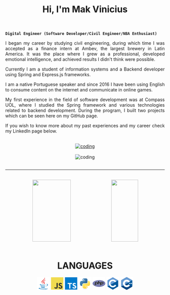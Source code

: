 <h1 align="center">Hi, I'm Mak Vinicius</h1>

<br>

**`Digital Engineer (Software Developer/Civil Engineer/NBA Enthusiast)`**

<p align="justify">
    I began my career by studying civil engineering, during which time I was accepted as a finance intern at Ambev, the largest brewery in Latin America. It was the place where I grew as a professional, developed emotional intelligence, and achieved results I didn't think were possible.
</p>
<p align="justify">
    Currently I am a student of information systems and a Backend developer using Spring and 
    Express.js frameworks.
</p>
<p align="justify">
    I am a native Portuguese speaker and since 2016 I have been using English to consume 
    content on the internet and communicate in online games.
</p>
<p align="justify">
    My first experience in the field of software development was at Compass UOL, where I studied the Spring framework and various technologies related to backend development. During the program, I built two projects which can be seen here on my GitHub page.
</p>
<p align="justify">
    If you wish to know more about my past experiences and my career check my LinkedIn page below.
</p>

<br>

<div align="center">
    <a href="https://www.linkedin.com/in/makvinicius"><img width="15%" alt="coding" src="https://img.shields.io/badge/LinkedIn-0077B5?style=for-the-badge&logo=linkedin&logoColor=white" /></a>
</div>

<br>

<div align="center">
    <img width="30%" height="30%" alt="coding" src="https://media1.giphy.com/media/v1.Y2lkPTc5MGI3NjExN3NobmlzNWc0bjNwM3E0MDZzOGoxM2t5b2k3NHo5cWN1OTV5aW03ZSZlcD12MV9pbnRlcm5hbF9naWZfYnlfaWQmY3Q9Zw/u2pmTWUi0MXjyrMaVj/giphy.gif" />
</div>

<br />
<hr>
<br />

<div align="center">  
  <img width="49%" height="195px" src="https://github-readme-stats.vercel.app/api?username=MakVinicius&show_icons=true&include_all_commits=true&count_private=true&layout=compact&theme=transparent" /> 
  <img width="41%" height="195px" src="https://github-readme-stats.vercel.app/api/top-langs/?username=MakVinicius&layout=compact&theme=transparent" />
</div>

<br>

<h1 align="center">LANGUAGES</h1>
<div align="center">
    <img width="40" height="40" alt="Java" src="https://raw.githubusercontent.com/devicons/devicon/master/icons/java/java-original.svg" />
    <img width="40" height="40" alt="Javascript" src="https://raw.githubusercontent.com/devicons/devicon/master/icons/javascript/javascript-original.svg" />
    <img width="40" height="40" alt="Typescript" src="https://raw.githubusercontent.com/devicons/devicon/master/icons/typescript/typescript-original.svg" />
    <img width="40" height="40" alt="Python" src="https://raw.githubusercontent.com/devicons/devicon/master/icons/python/python-original.svg" />
    <img width="40" height="40" alt="PHP" src="https://raw.githubusercontent.com/devicons/devicon/master/icons/php/php-original.svg" />
    <img width="40" height="40" alt="C" src="https://raw.githubusercontent.com/devicons/devicon/master/icons/c/c-original.svg" />
    <img width="40" height="40" alt="C++" src="https://raw.githubusercontent.com/devicons/devicon/master/icons/cplusplus/cplusplus-original.svg" />
</div>
